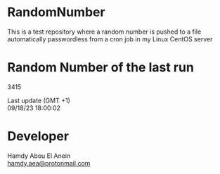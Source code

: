 # RandomNumber    
This is a test repository where a random number is pushed to a file automatically passwordless from a cron job in my Linux CentOS server    
# Random Number of the last run   
3415
      
Last update (GMT +1)    
09/18/23 18:00:02
# Developer    
Hamdy Abou El Anein   
hamdy.aea@protonmail.com
